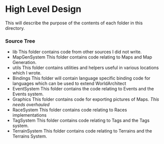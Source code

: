 # High Level Design #
This will describe the purpose of the contents of each folder in this directory.

### Source Tree ###
- lib
	This folder contains code from other sources I did not write.
- MapGenSystem
	This folder contains code relating to Maps and Map Generation.
- utils
	This folder contains utilities and helpers useful in various locations which I wrote.
- Bindings
	This folder will contain language specific binding code for languages which can be used to extend WorldArchitect
- EventSystem
	This folder contains the code relating to Events and the Events system.
- Graphics
	This folder contains code for exporting pictures of Maps. *This needs overhauled*
- RaceSystem
	This folder contains code relating to Races implementations
- TagSystem
	This folder contains code relating to Tags and the Tags system.
- TerrainSystem
	This folder contains code relating to Terrains and the Terrains System.
